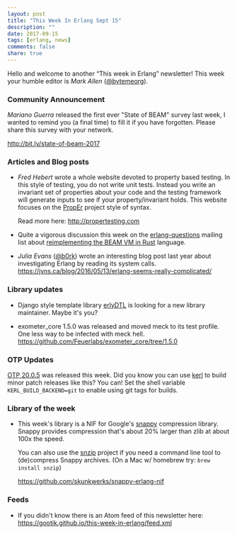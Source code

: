 ```yaml
---
layout: post
title: "This Week In Erlang Sept 15"
description: ""
date: 2017-09-15
tags: [erlang, news]
comments: false
share: true
---
```


Hello and welcome to another “This week in Erlang” newsletter! This week your humble editor is
*Mark Allen* ([@bytemeorg][1]).

### Community Announcement
*Mariano Guerra* released the first ever "State of BEAM" survey last week, I wanted
to remind you (a final time) to fill it if you have forgotten. Please share
this survey with your network.

<http://bit.ly/state-of-beam-2017>

### Articles and Blog posts

- *Fred Hebert* wrote a whole website devoted to property based testing. In this style of
  testing, you do not write unit tests. Instead you write an invariant set of 
  properties about your code and the testing framework will generate inputs to see
  if your property/invariant holds.  This website focuses on the [PropEr][2] project
  style of syntax.

  Read more here: <http://propertesting.com>

- Quite a vigorous discussion this week on the [erlang-questions][6] mailing list
  about [reimplementing the BEAM VM in Rust][7] language.

- *Julia Evans* ([@b0rk][8]) wrote an interesting blog post last year about
  investigating Erlang by reading its system calls.
  <https://jvns.ca/blog/2016/05/13/erlang-seems-really-complicated/>

### Library updates

- Django style template library [erlyDTL][3] is looking for a new library
  maintainer. Maybe it's you?

- exometer\_core 1.5.0 was released and moved meck to its test profile. One
  less way to be infected with meck hell.
  <https://github.com/Feuerlabs/exometer_core/tree/1.5.0>

### OTP Updates
[OTP 20.0.5][5] was released this week.  Did you know you can use [kerl][4] to
build minor patch releases like this? You can! Set the shell variable
`KERL_BUILD_BACKEND=git` to enable using git tags for builds.  

### Library of the week
- This week's library is a NIF for Google's [snappy][9] compression library.
  Snappy provides compression that's about 20% larger than zlib at about 100x
  the speed.

  You can also use the [snzip][10] project if you need a command line tool to
  (de)compress Snappy archives. (On a Mac w/ homebrew try: `brew install snzip`)

  <https://github.com/skunkwerks/snappy-erlang-nif>

### Feeds
-  If you didn't know there is an Atom feed of this newsletter here:
   <https://gootik.github.io/this-week-in-erlang/feed.xml>

[1]: https://twitter.com/bytemeorg
[2]: https://github.com/manopapad/proper
[3]: https://github.com/erlydtl/erlydtl
[4]: https://github.com/kerl/kerl
[5]: http://erlang.org/pipermail/erlang-questions/2017-September/093383.html
[6]: http://erlang.org/mailman/listinfo/erlang-questions
[7]: http://erlang.org/pipermail/erlang-questions/2017-September/093330.html
[8]: https://twitter.com/b0rk
[9]: https://google.github.io/snappy
[10]: https://github.com/kubo/snzip
